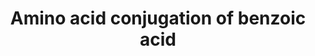 ---
annotations:
- id: PW:0000011
  parent: classic metabolic pathway
  type: Pathway Ontology
  value: amino acid metabolic pathway
authors:
- MaintBot
- Mkutmon
description: ''
last-edited: 2019-09-17
organisms:
- Rattus norvegicus
redirect_from:
- /index.php/Pathway:WP1287
- /instance/WP1287
- /instance/WP1287_rr106953
revision: r106953
schema-jsonld:
- '@context': https://schema.org/
  '@id': https://wikipathways.github.io/pathways/WP1287.html
  '@type': Dataset
  creator:
    '@type': Organization
    name: WikiPathways
  description: ''
  keywords:
  - AMP
  - ATP
  - Acetyl CoA
  - Acss2
  - Benzoic acid
  - Benzoic acid AMP ester
  - Benzoyl-CoA
  - Coenzyme A
  - Glyat
  - Phosphate
  - glycine
  - hippuric acid
  license: CC0
  name: Amino acid conjugation of benzoic acid
seo: CreativeWork
title: Amino acid conjugation of benzoic acid
wpid: WP1287
---